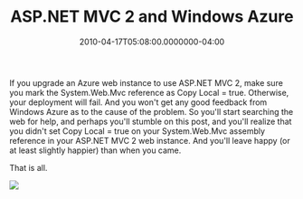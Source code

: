﻿---
title: ASP.NET MVC 2 and Windows Azure
date: "2010-04-17T05:08:00.0000000-04:00"
description: If you upgrade an Azure web instance to use ASP.NET MVC 2, make
featuredImage: img/asp-net-mvc-2-and-windows-azure-featured.png
---

If you upgrade an Azure web instance to use ASP.NET MVC 2, make sure you mark the System.Web.Mvc reference as Copy Local = true. Otherwise, your deployment will fail. And you won't get any good feedback from Windows Azure as to the cause of the problem. So you'll start searching the web for help, and perhaps you'll stumble on this post, and you'll realize that you didn't set Copy Local = true on your System.Web.Mvc assembly reference in your ASP.NET MVC 2 web instance. And you'll leave happy (or at least slightly happier) than when you came.

That is all.

![](/img/mvc2.png)

